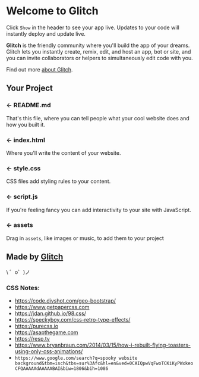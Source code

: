 Welcome to Glitch
=================

Click `Show` in the header to see your app live. Updates to your code will instantly deploy and update live.

**Glitch** is the friendly community where you'll build the app of your dreams. Glitch lets you instantly create, remix, edit, and host an app, bot or site, and you can invite collaborators or helpers to simultaneously edit code with you.

Find out more [about Glitch](https://glitch.com/about).


Your Project
------------

### ← README.md

That's this file, where you can tell people what your cool website does and how you built it.

### ← index.html

Where you'll write the content of your website. 

### ← style.css

CSS files add styling rules to your content.

### ← script.js

If you're feeling fancy you can add interactivity to your site with JavaScript.

### ← assets

Drag in `assets`, like images or music, to add them to your project

Made by [Glitch](https://glitch.com/)
-------------------

\ ゜o゜)ノ

### CSS Notes:

- https://code.divshot.com/geo-bootstrap/
- https://www.getpapercss.com
- https://jdan.github.io/98.css/
- https://speckyboy.com/css-retro-type-effects/
- https://purecss.io
- https://asapthegame.com
- https://resp.tv
- https://www.bryanbraun.com/2014/03/15/how-i-rebuilt-flying-toasters-using-only-css-animations/ 
- `https://www.google.com/search?q=spooky website background&tbm=isch&tbs=sur%3Afc&hl=en&ved=0CAIQpwVqFwoTCKiKyPWxkeoCFQAAAAAdAAAAABAI&biw=1806&bih=1086`